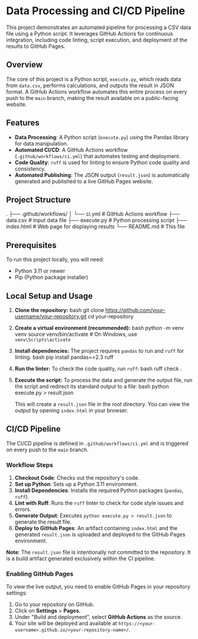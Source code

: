 # Data Processing and CI/CD Pipeline

This project demonstrates an automated pipeline for processing a CSV data file using a Python script. It leverages GitHub Actions for continuous integration, including code linting, script execution, and deployment of the results to GitHub Pages.

## Overview

The core of this project is a Python script, `execute.py`, which reads data from `data.csv`, performs calculations, and outputs the result in JSON format. A GitHub Actions workflow automates this entire process on every push to the `main` branch, making the result available on a public-facing website.

## Features

-   **Data Processing**: A Python script (`execute.py`) using the Pandas library for data manipulation.
-   **Automated CI/CD**: A GitHub Actions workflow (`.github/workflows/ci.yml`) that automates testing and deployment.
-   **Code Quality**: `ruff` is used for linting to ensure Python code quality and consistency.
-   **Automated Publishing**: The JSON output (`result.json`) is automatically generated and published to a live GitHub Pages website.

## Project Structure


.
├── .github/workflows/
│   └── ci.yml         # GitHub Actions workflow
├── data.csv             # Input data file
├── execute.py           # Python processing script
├── index.html           # Web page for displaying results
└── README.md            # This file


## Prerequisites

To run this project locally, you will need:

-   Python 3.11 or newer
-   Pip (Python package installer)

## Local Setup and Usage

1.  **Clone the repository:**
    bash
    git clone https://github.com/your-username/your-repository.git
    cd your-repository
    

2.  **Create a virtual environment (recommended):**
    bash
    python -m venv venv
    source venv/bin/activate  # On Windows, use `venv\Scripts\activate`
    

3.  **Install dependencies:**
    The project requires `pandas` to run and `ruff` for linting.
    bash
    pip install pandas==2.3 ruff
    

4.  **Run the linter:**
    To check the code quality, run `ruff`:
    bash
    ruff check .
    

5.  **Execute the script:**
    To process the data and generate the output file, run the script and redirect its standard output to a file:
    bash
    python execute.py > result.json
    
    This will create a `result.json` file in the root directory. You can view the output by opening `index.html` in your browser.

## CI/CD Pipeline

The CI/CD pipeline is defined in `.github/workflows/ci.yml` and is triggered on every push to the `main` branch.

### Workflow Steps

1.  **Checkout Code**: Checks out the repository's code.
2.  **Set up Python**: Sets up a Python 3.11 environment.
3.  **Install Dependencies**: Installs the required Python packages (`pandas`, `ruff`).
4.  **Lint with Ruff**: Runs the `ruff` linter to check for code style issues and errors.
5.  **Generate Output**: Executes `python execute.py > result.json` to generate the result file.
6.  **Deploy to GitHub Pages**: An artifact containing `index.html` and the generated `result.json` is uploaded and deployed to the GitHub Pages environment.

**Note**: The `result.json` file is intentionally not committed to the repository. It is a build artifact generated exclusively within the CI pipeline.

### Enabling GitHub Pages

To view the live output, you need to enable GitHub Pages in your repository settings:

1.  Go to your repository on GitHub.
2.  Click on **Settings** > **Pages**.
3.  Under "Build and deployment", select **GitHub Actions** as the source.
4.  Your site will be deployed and available at `https://<your-username>.github.io/<your-repository-name>/`.
